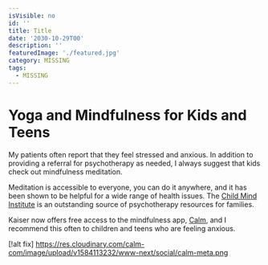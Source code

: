 ```yaml
---
isVisible: no
id: ''
title: Title
date: '2030-10-29T00'
description: ''
featuredImage: './featured.jpg'
category: MISSING
tags:
  - MISSING
---
```


# Yoga and Mindfulness for Kids and Teens

My patients often report that they feel stressed and anxious. In addition to providing a referral for psychotherapy as needed, I always suggest that kids check out mindfulness meditation. 

Meditation is accessible to everyone, you can do it anywhere, and it has been shown to be helpful for a wide range of health issues. The [Child Mind Institute](https://childmind.org/article/the-power-of-mindfulness/) is an outstanding source of psychotherapy resources for families. 

Kaiser now offers free access to the mindfulness app, [Calm](https://healthy.kaiserpermanente.org/northern-california/health-wellness/mental-health/tools-resources/digital), and I recommend this often to children and teens who are feeling anxious.  

[!alt fix] https://res.cloudinary.com/calm-com/image/upload/v1584113232/www-next/social/calm-meta.png
